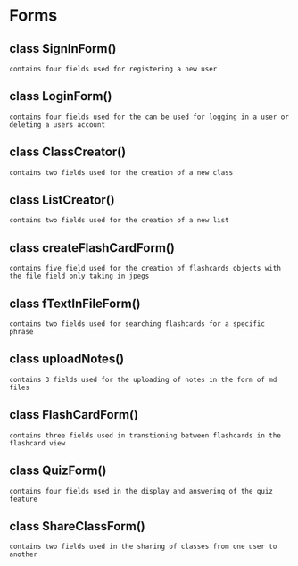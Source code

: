 # Forms 

## class SignInForm()

    contains four fields used for registering a new user 

## class LoginForm()

    contains four fields used for the can be used for logging in a user or deleting a users account 

## class ClassCreator() 

    contains two fields used for the creation of a new class

## class ListCreator()

    contains two fields used for the creation of a new list 

## class createFlashCardForm()

    contains five field used for the creation of flashcards objects with the file field only taking in jpegs

## class fTextInFileForm()

    contains two fields used for searching flashcards for a specific phrase

## class uploadNotes()

    contains 3 fields used for the uploading of notes in the form of md files

## class FlashCardForm()

    contains three fields used in transtioning between flashcards in the flashcard view 

## class QuizForm()

    contains four fields used in the display and answering of the quiz feature

## class ShareClassForm()

    contains two fields used in the sharing of classes from one user to another
